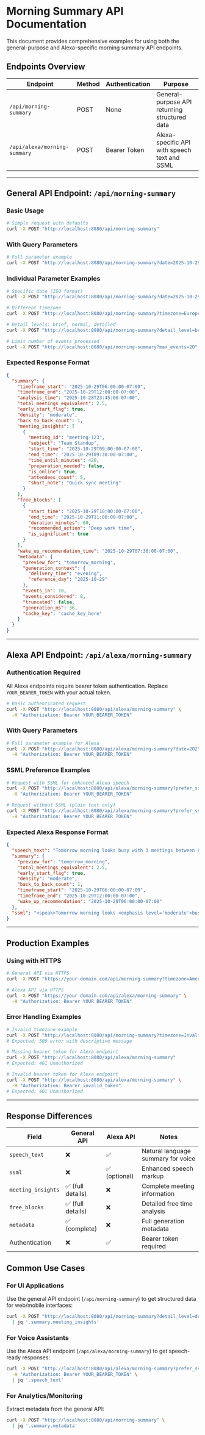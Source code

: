 # Morning Summary API Documentation

This document provides comprehensive examples for using both the general-purpose and Alexa-specific morning summary API endpoints.

## Endpoints Overview

| Endpoint | Method | Authentication | Purpose |
|----------|---------|---------------|---------|
| `/api/morning-summary` | POST | None | General-purpose API returning structured data |
| `/api/alexa/morning-summary` | POST | Bearer Token | Alexa-specific API with speech text and SSML |

---

## General API Endpoint: `/api/morning-summary`

### Basic Usage

```bash
# Simple request with defaults
curl -X POST "http://localhost:8080/api/morning-summary"
```

### With Query Parameters

```bash
# Full parameter example
curl -X POST "http://localhost:8080/api/morning-summary?date=2025-10-29&timezone=America/Los_Angeles&detail_level=detailed&max_events=30"
```

### Individual Parameter Examples

```bash
# Specific date (ISO format)
curl -X POST "http://localhost:8080/api/morning-summary?date=2025-10-29"

# Different timezone
curl -X POST "http://localhost:8080/api/morning-summary?timezone=Europe/London"

# Detail levels: brief, normal, detailed
curl -X POST "http://localhost:8080/api/morning-summary?detail_level=brief"

# Limit number of events processed
curl -X POST "http://localhost:8080/api/morning-summary?max_events=20"
```

### Expected Response Format

```json
{
  "summary": {
    "timeframe_start": "2025-10-29T06:00:00-07:00",
    "timeframe_end": "2025-10-29T12:00:00-07:00",
    "analysis_time": "2025-10-28T23:45:00-07:00",
    "total_meetings_equivalent": 2.5,
    "early_start_flag": true,
    "density": "moderate",
    "back_to_back_count": 1,
    "meeting_insights": [
      {
        "meeting_id": "meeting-123",
        "subject": "Team Standup",
        "start_time": "2025-10-29T09:00:00-07:00",
        "end_time": "2025-10-29T09:30:00-07:00",
        "time_until_minutes": 420,
        "preparation_needed": false,
        "is_online": true,
        "attendees_count": 5,
        "short_note": "Quick sync meeting"
      }
    ],
    "free_blocks": [
      {
        "start_time": "2025-10-29T10:00:00-07:00",
        "end_time": "2025-10-29T11:00:00-07:00",
        "duration_minutes": 60,
        "recommended_action": "Deep work time",
        "is_significant": true
      }
    ],
    "wake_up_recommendation_time": "2025-10-29T07:30:00-07:00",
    "metadata": {
      "preview_for": "tomorrow_morning",
      "generation_context": {
        "delivery_time": "evening",
        "reference_day": "2025-10-29"
      },
      "events_in": 10,
      "events_considered": 8,
      "truncated": false,
      "generation_ms": 36,
      "cache_key": "cache_key_here"
    }
  }
}
```

---

## Alexa API Endpoint: `/api/alexa/morning-summary`

### Authentication Required

All Alexa endpoints require bearer token authentication. Replace `YOUR_BEARER_TOKEN` with your actual token.

```bash
# Basic authenticated request
curl -X POST "http://localhost:8080/api/alexa/morning-summary" \
  -H "Authorization: Bearer YOUR_BEARER_TOKEN"
```

### With Query Parameters

```bash
# Full parameter example for Alexa
curl -X POST "http://localhost:8080/api/alexa/morning-summary?date=2025-10-29&timezone=America/Los_Angeles&detail_level=normal&prefer_ssml=true&max_events=50" \
  -H "Authorization: Bearer YOUR_BEARER_TOKEN"
```

### SSML Preference Examples

```bash
# Request with SSML for enhanced Alexa speech
curl -X POST "http://localhost:8080/api/alexa/morning-summary?prefer_ssml=true" \
  -H "Authorization: Bearer YOUR_BEARER_TOKEN"

# Request without SSML (plain text only)
curl -X POST "http://localhost:8080/api/alexa/morning-summary?prefer_ssml=false" \
  -H "Authorization: Bearer YOUR_BEARER_TOKEN"
```

### Expected Alexa Response Format

```json
{
  "speech_text": "Tomorrow morning looks busy with 3 meetings between 6 AM and noon. Your day starts early at 7:30 AM with the team standup. You'll have a 45-minute break from 10 to 10:45 for deep work.",
  "summary": {
    "preview_for": "tomorrow_morning",
    "total_meetings_equivalent": 2.5,
    "early_start_flag": true,
    "density": "moderate",
    "back_to_back_count": 1,
    "timeframe_start": "2025-10-29T06:00:00-07:00",
    "timeframe_end": "2025-10-29T12:00:00-07:00",
    "wake_up_recommendation": "2025-10-29T06:00:00-07:00"
  },
  "ssml": "<speak>Tomorrow morning looks <emphasis level='moderate'>busy</emphasis> with 3 meetings between 6 AM and noon...</speak>"
}
```

---

## Production Examples

### Using with HTTPS

```bash
# General API via HTTPS
curl -X POST "https://your-domain.com/api/morning-summary?timezone=America/New_York"

# Alexa API via HTTPS
curl -X POST "https://your-domain.com/api/alexa/morning-summary" \
  -H "Authorization: Bearer YOUR_BEARER_TOKEN"
```

### Error Handling Examples

```bash
# Invalid timezone example
curl -X POST "http://localhost:8080/api/morning-summary?timezone=Invalid/Timezone"
# Expected: 500 error with descriptive message

# Missing bearer token for Alexa endpoint
curl -X POST "http://localhost:8080/api/alexa/morning-summary"
# Expected: 401 Unauthorized

# Invalid bearer token for Alexa endpoint
curl -X POST "http://localhost:8080/api/alexa/morning-summary" \
  -H "Authorization: Bearer invalid_token"
# Expected: 401 Unauthorized
```

---

## Response Differences

| Field | General API | Alexa API | Notes |
|-------|-------------|-----------|-------|
| `speech_text` | ❌ | ✅ | Natural language summary for voice |
| `ssml` | ❌ | ✅ (optional) | Enhanced speech markup |
| `meeting_insights` | ✅ (full details) | ❌ | Complete meeting information |
| `free_blocks` | ✅ (full details) | ❌ | Detailed free time analysis |
| `metadata` | ✅ (complete) | ❌ | Full generation metadata |
| Authentication | ❌ | ✅ | Bearer token required |

## Common Use Cases

### For UI Applications
Use the general API endpoint (`/api/morning-summary`) to get structured data for web/mobile interfaces:

```bash
curl -X POST "http://localhost:8080/api/morning-summary?detail_level=detailed" \
  | jq '.summary.meeting_insights'
```

### For Voice Assistants
Use the Alexa API endpoint (`/api/alexa/morning-summary`) to get speech-ready responses:

```bash
curl -X POST "http://localhost:8080/api/alexa/morning-summary?prefer_ssml=true" \
  -H "Authorization: Bearer YOUR_BEARER_TOKEN" \
  | jq '.speech_text'
```

### For Analytics/Monitoring
Extract metadata from the general API:

```bash
curl -X POST "http://localhost:8080/api/morning-summary" \
  | jq '.summary.metadata'